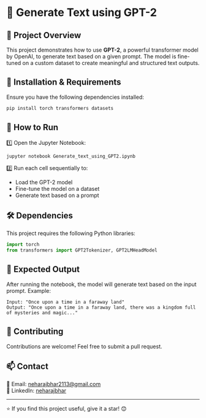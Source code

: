# 🚀 Generate Text using GPT-2

## 📌 Project Overview
This project demonstrates how to use **GPT-2**, a powerful transformer model by OpenAI, to generate text based on a given prompt. The model is fine-tuned on a custom dataset to create meaningful and structured text outputs.

## 🔧 Installation & Requirements
Ensure you have the following dependencies installed:

```bash
pip install torch transformers datasets
```

## 📜 How to Run
1️⃣ Open the Jupyter Notebook:

```bash
jupyter notebook Generate_text_using_GPT2.ipynb
```

2️⃣ Run each cell sequentially to:
   - Load the GPT-2 model
   - Fine-tune the model on a dataset
   - Generate text based on a prompt

## 🛠️ Dependencies
This project requires the following Python libraries:

```python
import torch
from transformers import GPT2Tokenizer, GPT2LMHeadModel
```

## 🎯 Expected Output
After running the notebook, the model will generate text based on the input prompt. Example:

```text
Input: "Once upon a time in a faraway land"
Output: "Once upon a time in a faraway land, there was a kingdom full of mysteries and magic..."
```

## 🤝 Contributing
Contributions are welcome! Feel free to submit a pull request.

## 📫 Contact
📧 Email: [neharajbhar2113@gmail.com](mailto:neharajbhar2113@gmail.com)  
🔗 LinkedIn: [neharajbhar](https://www.linkedin.com/in/neharajbhar)  

---
⭐ If you find this project useful, give it a star! 😊

